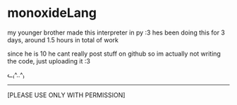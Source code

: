 # monoxideLang
my younger brother made this interpreter in py :3
hes been doing this for 3 days, around 1.5 hours in total of work

since he is 10 he cant really post stuff on github so im actually not writing the code, just uploading it :3

ᓚ₍^..^₎

---------------------------------------------------------------------------------------------------------

[PLEASE USE ONLY WITH PERMISSION]
